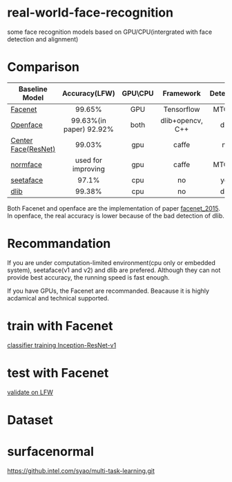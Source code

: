 # real-world-face-recognition
some face recognition models based on GPU/CPU(intergrated with face detection and alignment)

# Comparison
| Baseline Model      | Accuracy(LFW) | GPU\CPU |Framework|Detection|alignment|
| ------------------- |:-----------------:|:-----------:|:-----------------:|:-----------------:|:-----------------:|
| [Facenet](https://github.com/davidsandberg/facenet)| 99.65%| GPU| Tensorflow|MTCNN|MTCNN
| [Openface](https://github.com/cmusatyalab/openface)   | 99.63%(in paper) 92.92%  |both  |dlib+opencv, C++|dlib|dlib|
| [Center Face(ResNet)](https://github.com/ydwen/caffe-face) | 99.03%            | gpu         |caffe|no|no|
|[normface](https://github.com/happynear/NormFace)|used for improving| gpu|caffe|MTCNN|MTCNN|
|[seetaface](https://github.com/seetaface/SeetaFaceEngine)|97.1%|cpu|no|yes|yes|
|[dlib](https://github.com/davisking/dlib-models)|99.38%|cpu|no|dlib|dlib|

Both Facenet and openface are the implementation of paper [facenet_2015](https://arxiv.org/pdf/1503.03832.pdf). In openface, the real accuracy is lower because of the bad detection of dlib.


# Recommandation

If you are under computation-limited environment(cpu only or embedded system), seetaface(v1 and v2) and dlib are prefered. Although they can not provide best accuracy, the running speed is fast enough.

If you have GPUs, the Facenet are recommanded. Beacause it is highly acdamical and technical supported.
 
 # train with Facenet
 [classifier training Inception-ResNet-v1](https://github.com/davidsandberg/facenet/wiki/Classifier-training-of-inception-resnet-v1) 
 
 # test with Facenet
 [validate on LFW](https://github.com/davidsandberg/facenet/wiki/Validate-on-LFW)

 
 # Dataset
 
 
 # surfacenormal
https://github.intel.com/syao/multi-task-learning.git
